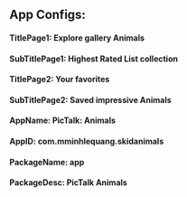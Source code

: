  

## App Configs:

#### TitlePage1: Explore gallery Animals
#### SubTitlePage1: Highest Rated List collection

#### TitlePage2: Your favorites
#### SubTitlePage2: Saved impressive Animals

#### AppName: PicTalk: Animals
#### AppID: com.mminhlequang.skidanimals
#### PackageName: app
#### PackageDesc: PicTalk Animals